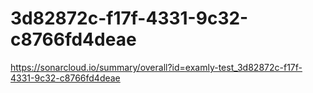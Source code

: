 # 3d82872c-f17f-4331-9c32-c8766fd4deae
https://sonarcloud.io/summary/overall?id=examly-test_3d82872c-f17f-4331-9c32-c8766fd4deae

